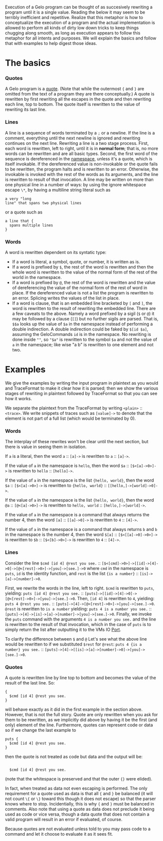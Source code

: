 Execution of a Gelo program can be thought of as succesively rewriting a program until it is a single value. Reading the below it may seem to be terribly inefficient and repetitive. Realize that this metaphor is how to conceptualize the execution of a program and the actual  implementation is allowed to perform all kinds of dirty low down tricks to keep things chugging along smooth, as long as execution appears to follow this metaphor for all intents and purposes. We will explain the basics and follow that with examples to help digest those ideas.

# The basics #

### Quotes ###
A Gelo program is a [quote](GeloTypes#Quote.md). (Note that while the outermost `{` and `}` are omitted from the text of a program they are there conceptually.) A quote is rewritten by first rewriting all the escapes in the quote and then rewriting each line, top to bottom. The quote itself is rewritten to the value of rewriting its last line.

### Lines ###
A line is a sequence of words terminated by a `;` or a newline. If the line is a comment, everything until the next newline is ignored and rewriting continues on the next line. Rewriting a line is a two stage process. First, each word is rewritten, left to right, until it is in **normal form**; that is, no more words can be rewritten and are all basic types. Second, the first word of the sequence is dereferenced in the [namespace](Ns.md), unless it's a quote, which is itself invokable. If the dereferenced value is non-invokable or the quote fails to be rewritten, the program halts and is rewritten to an error. Otherwise, the invokable is invoked with the rest of the words as its arguments, and the line is rewritten to result of that invocation. A line may be written on more than one physical line in a number of ways: by using the ignore whitespace escape `\*`, by having a multiline string literal such as
```
a very "long
line" that spans two physical lines
```
or a quote such as
```
a line that {
  spans multiple lines
}
```

### Words ###
A word is rewritten dependent on its syntatic type:
  * If a word is literal, a symbol, quote, or number, it is written as is.
  * If a word is prefixed by `$`, the rest of the word is rewritten and then the whole word is rewritten to the value of the normal form of the rest of the world in the namespace.
  * If a word is prefixed by `@`, the rest of the word is rewritten and the value of dereferencing the value of the normal form of the rest of word in place. If the dereferenced value is not a list the program is rewritten to an error. Splicing writes the values of the list in place.
  * If a word is clause, that is an embedded line bracketed by `[` and `]`, the word is rewritten to the result of rewriting the embedded line.
There are a few caveats to the above. Namely a word prefixed by a sigil (`$` or `@`) it may be followed by a clause (`[]`) but no further sigils are parsed. That is, `$$a` looks up the value of `$a` in the namespace instead of performing a double indirection. A double indirection could be faked by `$[id $a]`, assuming the GeloCommands `id` is in the namespace. No rewriting is done inside `""`, so `"$a"` is rewritten to the symbol `$a` and not the value of `a` in the namespace; like wise "a b" is rewritten to one element and not two.


# Examples #

We give the examples by writing the input program in plaintext as you would and TraceFormat to make it clear how it is parsed; then we show the various stages of rewriting in plaintext followed by TraceFormat so that you can see how it works.

We separate the plaintext from the TraceFormat by writing `<plain>` :: `<trace>`. We write snippets of traces such as `[value]->` to denote that the element is not part of a full list (which would be terminated by 0).

### Words ###

The interplay of these rewrites won't be clear until the next section, but there is value in seeing them in isolation.

If `a` is a literal, then the word `a` :: `[a]->` is rewritten to `a` :: `[a]->`.

If the value of `a` in the namespace is `hello`, then the word `$a` :: `[$<[a]->0>]->` is rewritten to `hello` :: `[hello]->`.

If the value of `a` in the namespace is the list `{hello, world}`, then the word `$a` :: `[$<[a]->0>]->` is rewritten to `{hello, world}` :: `[[hello,]->[world]->0]->`.

If the value of `a` in the namespace is the list `{hello, world}`, then the word `@a` :: `[@<[a]->0>]->` is rewritten to `hello, world` :: `[hello,]->[world]->`.

If the value of `a` in the namespace is a command that always returns the number 4, then the word `[a]` :: `[[a]->0]->` is rewritten to `4` :: `[4]->`.

If the value of `a` in the namespace is a command that always returns `b` and `b` in the namespace is the number 4, then the word `$[a]` :: `[$<[[a]->0]->0>]->` is rewritten to `$b` :: `[$<[b]->0>]->` is rewritten to `4` :: `[4]->`.

### Lines ###

Consider the line `$cmd [id 4] @rest you see.` :: `[$<[cmd]->0>]->[[id]->[4]->0]->[@<[rest]->0>]->[you]->[see.]->0` where `cmd` in the namespace is `puts`, `id` is the identity function, and `rest` is the list `{is a number}` :: `[is]->[a]->[number]->0`.

First, we rewrite the words in the line, left to right. `$cmd` is rewritten to `puts`, yielding: `puts [id 4] @rest you see.` :: `[puts]->[[id]->[4]->0]->[@<[rest]->0>]->[you]->[see.]->0`. Then, `[id 4]` is rewritten to `4`, yielding: `puts 4 @rest you see.` :: `[puts]->[4]->[@<[rest]->0>]->[you]->[see.]->0`. `@rest` is rewritten to `is a number` yielding: `puts 4 is a number you see.` :: `[puts]->[4]->[is]->[a]->[number]->[you]->[see.]->0`. Finally, we invoke the `puts` command with the arguments `4 is a number you see.` and the line is rewritten to the result of that invocation, which in the case of `puts` is to simply return the list after outputting it to the VMs IO [Port](GeloTypes#Port.md).

To clarify the difference between `$` and `@` Let's see what the above line would be rewritten to if we substituted `$rest` for `@rest`: `puts 4 {is a number} you see.` :: `[puts]->[4]->[[is]->[a]->[number]->0]->[you]->[see.]->0`.

### Quotes ###

A quote is rewritten line by line top to bottom and becomes the value of the result of the last line. So:
```
{
  $cmd [id 4] @rest you see.
}
```
will behave exactly as it did in the first example in the section above. However, that is not the full story. Quote are only rewritten when you ask for them to be rewritten, as we implicitly did above by having it be the first (and only) element of the line. Furthermore, quotes can represent code or data so if we change the last example to
```
puts {
  $cmd [id 4] @rest you see.
}
```
then the quote is not treated as code but data and the output will be:
```

  $cmd [id 4] @rest you see.

```
(note that the whitespace is preserved and that the outer `{}` were elided).

In fact, when treated as data not even escaping is performed. The only requirement for a quote used as data is that all `{` and `}` be balanced (it will not count `\{` or `\}` toward this though it does not escape) so that the parser knows where to stop. Incidentially, this is why `{` and `}` must be balanced in comments. Also note that using a quote as data does not preclude it being used as code or vice versa, though a data quote that does not contain a valid program will result in an error if evaluated, of course.

Because quotes are not evaluated unless told to you may pass code to a command and let it choose to evaluate it as it sees fit.